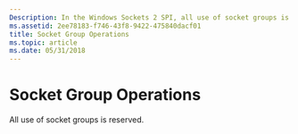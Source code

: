 ```yaml
---
Description: In the Windows Sockets 2 SPI, all use of socket groups is reserved.
ms.assetid: 2ee78183-f746-43f8-9422-475840dacf01
title: Socket Group Operations
ms.topic: article
ms.date: 05/31/2018
---
```


# Socket Group Operations

All use of socket groups is reserved.

 

 



